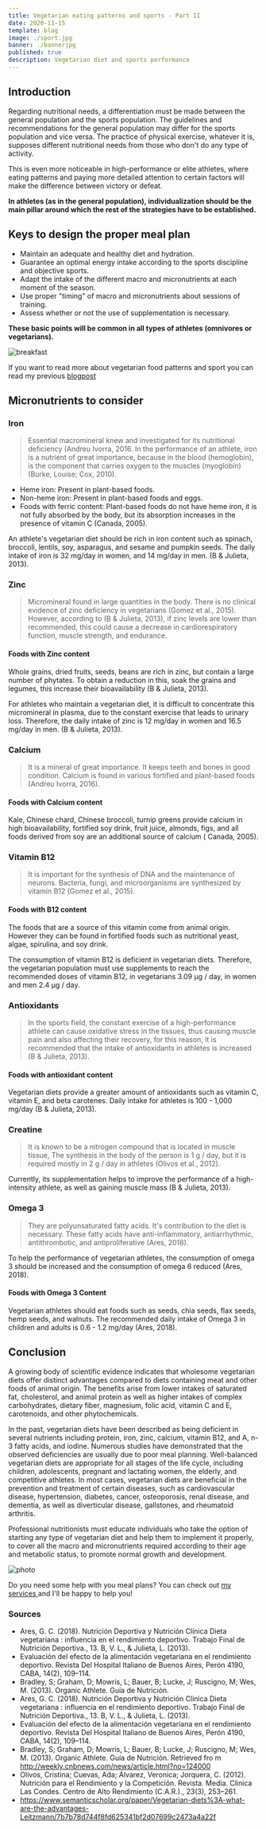 ```yaml
---
title: Vegetarian eating patterns and sports - Part II
date: 2020-11-15
template: blog
image: ./sport.jpg
banner: ./bannerjpg
published: true
description: Vegetarian diet and sports performance
---
```


## Introduction 

Regarding nutritional needs, a differentiation must be made between the general population and the sports population. 
The guidelines and recommendations for the general population may differ for the sports population and vice versa. The practice of physical exercise, whatever it is, supposes different nutritional needs from those who don't do any type of activity.

This is even more noticeable in high-performance or elite athletes, where eating patterns and paying more detailed attention to certain factors will make the difference between victory or defeat.

**In athletes (as in the general population), individualization should be the main pillar around which the rest of the strategies have to be established.**

## Keys to design the proper meal plan

- Maintain an adequate and healthy diet and hydration.
- Guarantee an optimal energy intake according to the sports discipline and objective sports.
- Adapt the intake of the different macro and micronutrients at each moment of the season.
- Use proper "timing" of macro and micronutrients about sessions of training.
- Assess whether or not the use of supplementation is necessary.

**These basic points will be common in all types of athletes (omnivores or vegetarians).**

![breakfast](./breakfast-2.jpg)

If you want to read more about vegetarian food patterns and sport you can read my previous <a href="https://rociojalifi.com/blog/science-vegatarian-sports-part-1/" target="_blank" rel="noopener noreferrer">blogpost</a>

## Micronutrients to consider

### Iron 

> Essential macromineral knew and investigated for its nutritional deficiency (Andreu Ivorra, 2016. In the performance of an athlete, iron is a nutrient of great importance, because in the blood (hemoglobin), is the component that carries oxygen to the muscles (myoglobin) (Burke, Louise; Cox, 2010).

- Heme iron: Present in plant-based foods.
- Non-heme iron: Present in plant-based foods and eggs.
- Foods with ferric content: Plant-based foods do not have heme iron, it is not fully absorbed by the body, but its absorption increases in the presence of vitamin C (Canada, 2005).

An athlete's vegetarian diet should be rich in iron content such as spinach, broccoli, lentils, soy, asparagus, and sesame and pumpkin seeds. The daily intake of iron is 32 mg/day in women, and 14 mg/day in men. (B & Julieta, 2013).

### Zinc

> Micromineral found in large quantities in the body. There is no clinical evidence of zinc deficiency in vegetarians (Gomez et al., 2015). However, according to (B & Julieta, 2013), if zinc levels are lower than recommended, this could cause a decrease in cardiorespiratory function, muscle strength, and endurance.

#### Foods with Zinc content

Whole grains, dried fruits, seeds, beans are rich in zinc, but contain a large number of phytates. To obtain a reduction in this, soak the grains and legumes, this increase their bioavailability (B & Julieta, 2013).

For athletes who maintain a vegetarian diet, it is difficult to concentrate this micromineral in plasma, due to the constant exercise that leads to urinary loss. Therefore, the daily intake of zinc is 12 mg/day in women and 16.5 mg/day in men. (B & Julieta, 2013).
 
### Calcium

> It is a mineral of great importance. It keeps teeth and bones in good condition. Calcium is found in various fortified and plant-based foods (Andreu Ivorra, 2016).

#### Foods with Calcium content

Kale, Chinese chard, Chinese broccoli, turnip greens provide calcium in high bioavailability, fortified soy drink, fruit juice, almonds, figs, and all foods derived from soy are an additional source of calcium ( Canada, 2005).

### Vitamin B12

> It is important for the synthesis of DNA and the maintenance of neurons. Bacteria, fungi, and microorganisms are synthesized by vitamin B12 (Gomez et al., 2015).

#### Foods with B12 content

The foods that are a source of this vitamin come from animal origin. However they can be found in fortified foods such as nutritional yeast, algae, spirulina, and soy drink.

The consumption of vitamin B12 is deficient in vegetarian diets. Therefore, the vegetarian population must use supplements to reach the recommended doses of vitamin B12, in vegetarians 3.09 μg / day, in women and men 2.4 μg / day.
 
### Antioxidants

> In the sports field, the constant exercise of a high-performance athlete can cause oxidative stress in the tissues, thus causing muscle pain and also affecting their recovery, for this  reason, it is recommended that the intake of antioxidants in athletes is increased (B & Julieta, 2013).

#### Foods with antioxidant content

Vegetarian diets provide a greater amount of antioxidants such as vitamin C, vitamin E, and beta carotenes. Daily intake for athletes is 100 - 1,000 mg/day (B & Julieta, 2013).

### Creatine

> It is known to be a nitrogen compound that is located in muscle tissue, The synthesis in the body of the person is 1 g / day, but it is required mostly in 2 g / day in athletes (Olivos et al., 2012).

Currently, its supplementation helps to improve the performance of a high-intensity athlete, as well as gaining muscle mass (B & Julieta, 2013).

### Omega 3

> They are polyunsaturated fatty acids. It's contribution to the diet is necessary. These fatty acids have anti-inflammatory, antiarrhythmic, antithrombotic, and antiproliferative (Ares, 2018).

To help the performance of vegetarian athletes, the consumption of omega 3 should be increased and the consumption of omega 6 reduced (Ares, 2018).

#### Foods with Omega 3 Content

Vegetarian athletes should eat foods such as seeds, chia seeds, flax seeds, hemp seeds, and walnuts. The recommended daily intake of Omega 3 in children and adults is 0.6 - 1.2 mg/day (Ares, 2018).


## Conclusion

A growing body of scientific evidence indicates that wholesome vegetarian diets offer distinct advantages compared to diets containing meat and other foods of animal origin.
The benefits arise from lower intakes of saturated fat, cholesterol, and animal protein as well as higher intakes of complex carbohydrates, dietary fiber, magnesium, folic acid, vitamin C and E, carotenoids, and other phytochemicals.

In the past, vegetarian diets have been described as being deficient in several nutrients including protein, iron, zinc, calcium, vitamin B12, and A, n-3 fatty acids, and iodine. Numerous studies have demonstrated that the observed deficiencies are usually due to poor meal planning. Well-balanced vegetarian diets are appropriate for all stages of the life cycle, including children, adolescents, pregnant and lactating women, the elderly, and competitive athletes. In most cases, vegetarian diets are beneficial in the prevention and treatment of certain diseases, such as cardiovascular disease, hypertension, diabetes, cancer, osteoporosis, renal disease, and dementia, as well as diverticular disease, gallstones, and rheumatoid arthritis. 

Professional nutritionists must educate individuals who take the option of starting any type of vegetarian diet and help them to implement it properly, to cover all the macro and micronutrients required according to their age and metabolic status, to promote normal growth and development.

![photo](./photo_final.jpg)

Do you need some help with you meal plans? You can check out <a href="https://rociojalifi.com/services/nutrition/" target="_blank" rel="noopener noreferrer">my services </a> and I'll be happy to help you! 

### Sources

- Ares, G. C. (2018). Nutrición Deportiva y Nutrición Clínica Dieta vegetariana : influencia en el rendimiento deportivo. Trabajo Final de Nutrición Deportiva., 13. B, V. L., & Julieta, L. (2013).
- Evaluación del efecto de la alimentación vegetariana en el rendimiento deportivo. Revista Del Hospital Italiano de Buenos Aires, Perón 4190, CABA, 14(2), 109–114.
- Bradley, S; Graham, D; Mowris, L; Bauer, B; Lucke, J; Ruscigno, M; Wes, M. (2013). Organic Athlete. Guía de Nutrición.
- Ares, G. C. (2018). Nutrición Deportiva y Nutrición Clínica Dieta vegetariana : influencia en el rendimiento deportivo. Trabajo Final de Nutrición Deportiva., 13. B, V. L., & Julieta, L. (2013).
- Evaluación del efecto de la alimentación vegetariana en el rendimiento deportivo. Revista Del Hospital Italiano de Buenos Aires, Perón 4190, CABA, 14(2), 109–114.
- Bradley, S; Graham, D; Mowris, L; Bauer, B; Lucke, J; Ruscigno, M; Wes, M. (2013). Organic Athlete. Guía de Nutrición. Retrieved fro m http://weekly.cnbnews.com/news/article.html?no=124000
- Olivos, Cristina; Cuevas, Ada; Álvarez, Veronica; Jorquera, C. (2012). Nutrición para el Rendimiento y la Competición. Revista. Media. Clinica Las Condes. Centro de Alto Rendimiento (C.A.R.)., 23(3), 253–261.
- https://www.semanticscholar.org/paper/Vegetarian-diets%3A-what-are-the-advantages-Leitzmann/7b7b78d744f8fd625341bf2d07699c2473a4a22f


